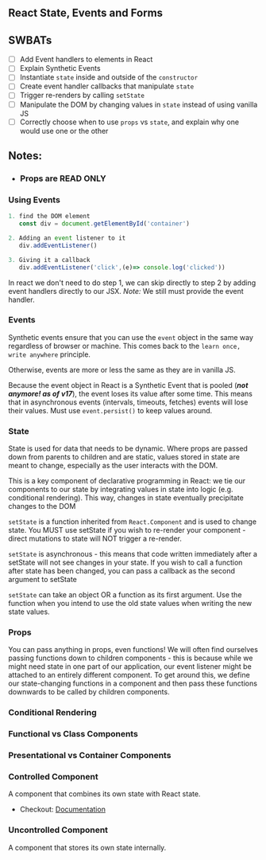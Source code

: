 ## React State, Events and Forms

## SWBATs
- [ ] Add Event handlers to elements in React
- [ ] Explain Synthetic Events
- [ ] Instantiate `state` inside and outside of the `constructor`
- [ ] Create event handler callbacks that manipulate `state`
- [ ] Trigger re-renders by calling `setState`
- [ ] Manipulate the DOM by changing values in `state` instead of using vanilla JS
- [ ] Correctly choose when to use `props` vs `state`, and explain why one would use one or the other

## Notes:

- ### Props are READ ONLY

### Using Events
```javascript
1. find the DOM element
   const div = document.getElementById('container')

2. Adding an event listener to it
   div.addEventListener()

3. Giving it a callback
   div.addEventListener('click',(e)=> console.log('clicked'))
```

In react we don't need to do step 1, we can skip directly to step 2 by adding event handlers directly to our JSX. *Note:* We still must provide the event handler.

### Events
Synthetic events ensure that you can use the `event` object in the same way regardless of browser or machine. This comes back to the `learn once, write anywhere` principle.

Otherwise, events are more or less the same as they are in vanilla JS.

Because the event object in React is a Synthetic Event that is pooled (***not anymore! as of v17***), the event loses its value after some time. This means that in asynchronous events (intervals, timeouts, fetches) events will lose their values. Must use `event.persist()` to keep values around.

### State
State is used for data that needs to be dynamic. Where props are passed down from parents to children and are static, values stored in state are meant to change, especially as the user interacts with the DOM.

This is a key component of declarative programming in React: we tie our components to our state by integrating values in state into logic (e.g. conditional rendering). This way, changes in state eventually precipitate changes to the DOM

`setState` is a function inherited from `React.Component` and is used to change state. You MUST use setState if you wish to re-render your component - direct mutations to state will NOT trigger a re-render.

`setState` is asynchronous - this means that code written immediately after a setState will not see changes in your state. If you wish to call a function after state has been changed, you can pass a callback as the second argument to setState

`setState` can take an object OR a function as its first argument. Use the function when you intend to use the old state values when writing the new state values.

### Props
You can pass anything in props, even functions! We will often find ourselves passing functions down to children components - this is because while we might need state in one part of our application, our event listener might be attached to an entirely different component. To get around this, we define our state-changing functions in a component and then pass these functions downwards to be called by children components.

### Conditional Rendering

### Functional vs Class Components

### Presentational vs Container Components

### Controlled Component
A component that combines its own state with React state.
- Checkout: [Documentation](https://reactjs.org/docs/forms.html)

### Uncontrolled Component
A component that stores its own state internally.
